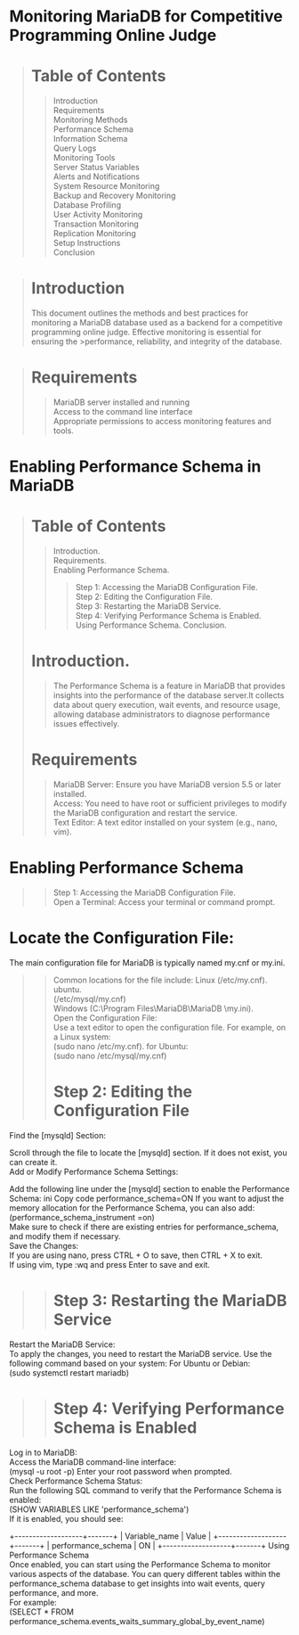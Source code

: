 # Monitoring MariaDB for Competitive Programming Online Judge
> # Table of Contents
  >>Introduction  
  >>Requirements  
  >>Monitoring Methods  
  >>Performance Schema  
  >>Information Schema  
  >>Query Logs  
  >>Monitoring Tools  
  >>Server Status Variables  
  >>Alerts and Notifications  
  >>System Resource Monitoring  
  >>Backup and Recovery Monitoring  
  >>Database Profiling  
  >>User Activity Monitoring  
  >>Transaction Monitoring  
  >>Replication Monitoring  
>Setup Instructions  
  >>Conclusion
  
># Introduction
>This document outlines the methods and best practices for monitoring a MariaDB database used as a backend for a competitive programming online judge.   Effective monitoring is essential for ensuring the >performance, reliability, and integrity of the database.

># Requirements
>>MariaDB server installed and running  
>>Access to the command line interface  
>>Appropriate permissions to access monitoring features and tools.

# Enabling Performance Schema in MariaDB
> # Table of Contents
>> Introduction.  
>>Requirements.  
>>Enabling Performance Schema.  
>>>Step 1: Accessing the MariaDB Configuration File.  
>>>Step 2: Editing the Configuration File.  
>>>Step 3: Restarting the MariaDB Service.  
>>>Step 4: Verifying Performance Schema is Enabled.  
>>Using Performance Schema.
>>Conclusion.  
> # Introduction.  
>>The Performance Schema is a feature in MariaDB that provides insights into the performance of the database server.It collects data about query execution, wait events, and resource usage, allowing database administrators to diagnose performance issues effectively.
> # Requirements
>>MariaDB Server: Ensure you have MariaDB version 5.5 or later installed.  
>>Access: You need to have root or sufficient privileges to modify the MariaDB configuration and restart the service.  
>>Text Editor: A text editor installed on your system (e.g., nano, vim).  

# Enabling Performance Schema
>>Step 1: Accessing the MariaDB Configuration File.  
Open a Terminal: Access your terminal or command prompt.  

# Locate the Configuration File:

The main configuration file for MariaDB is typically named my.cnf or my.ini.  
>>Common locations for the file include:
>>Linux
(/etc/my.cnf).    
>>ubuntu.  
(/etc/mysql/my.cnf)  
>>Windows
(C:\Program Files\MariaDB\MariaDB <version>\my.ini).   
>Open the Configuration File:  
>Use a text editor to open the configuration file. For example, on a Linux system:    
(sudo nano /etc/my.cnf).
>> for Ubuntu:  
(sudo nano /etc/mysql/my.cnf)  
>># Step 2: Editing the Configuration File
Find the [mysqld] Section:

Scroll through the file to locate the [mysqld] section. If it does not exist, you can create it. <br>
Add or Modify Performance Schema Settings:

Add the following line under the [mysqld] section to enable the Performance Schema:
ini
Copy code
performance_schema=ON
If you want to adjust the memory allocation for the Performance Schema, you can also add:  
(performance_schema_instrument =on)  
Make sure to check if there are existing entries for performance_schema, and modify them if necessary.  
Save the Changes:  
If you are using nano, press CTRL + O to save, then CTRL + X to exit.  
If using vim, type :wq and press Enter to save and exit.  
>># Step 3: Restarting the MariaDB Service
Restart the MariaDB Service:    
To apply the changes, you need to restart the MariaDB service. Use the following command based on your system:
For Ubuntu or Debian:  
(sudo systemctl restart mariadb)

>> # Step 4: Verifying Performance Schema is Enabled
Log in to MariaDB:  
Access the MariaDB command-line interface:  
(mysql -u root -p)
Enter your root password when prompted.  
Check Performance Schema Status:  
Run the following SQL command to verify that the Performance Schema is enabled:  
(SHOW VARIABLES LIKE 'performance_schema')  
If it is enabled, you should see:

+-------------------+-------+
| Variable_name     | Value |
+-------------------+-------+
| performance_schema | ON    |
+-------------------+-------+
Using Performance Schema  
Once enabled, you can start using the Performance Schema to monitor various aspects of the database. You can query different tables within the performance_schema database to get insights into wait events, query performance, and more.  
For example:  
(SELECT * FROM performance_schema.events_waits_summary_global_by_event_name)  

